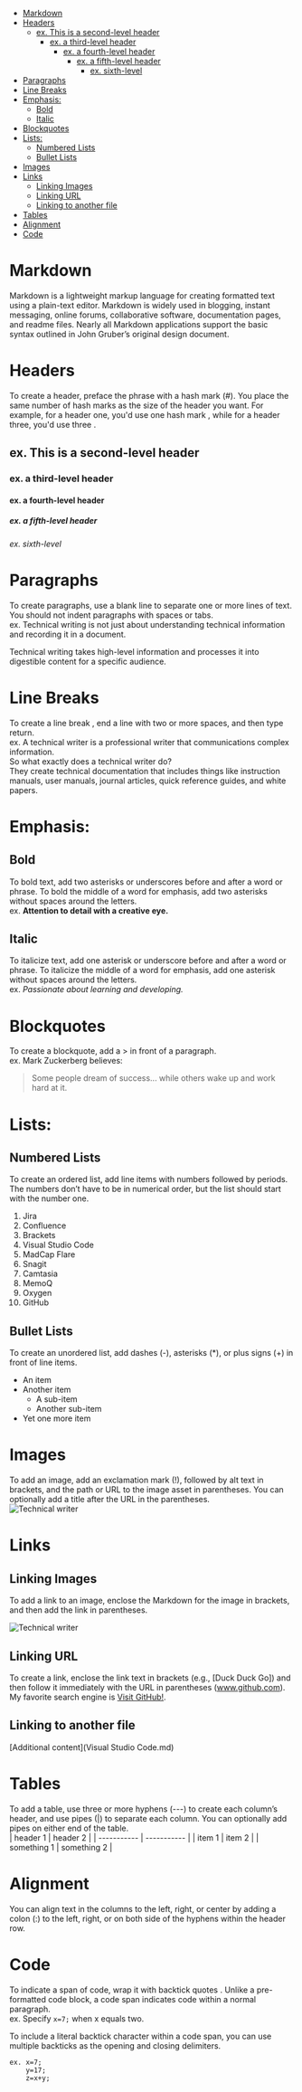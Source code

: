 - [Markdown](#markdown)
- [Headers](#headers)
  - [ex. This is a second-level header](#ex-this-is-a-second-level-header)
    - [ex. a third-level header](#ex-a-third-level-header)
      - [ex. a fourth-level header](#ex-a-fourth-level-header)
        - [ex. a fifth-level header](#ex-a-fifth-level-header)
          - [ex. sixth-level](#ex-sixth-level)
- [Paragraphs](#paragraphs)
- [Line Breaks](#line-breaks)
- [Emphasis:](#emphasis)
  - [Bold](#bold)
  - [Italic](#italic)
- [Blockquotes](#blockquotes)
- [Lists:](#lists)
  - [Numbered Lists](#numbered-lists)
  - [Bullet Lists](#bullet-lists)
- [Images](#images)
- [Links](#links)
  - [Linking Images](#linking-images)
  - [Linking URL](#linking-url)
  - [Linking to another file](#linking-to-another-file)
- [Tables](#tables)
- [Alignment](#alignment)
- [Code](#code)
# Markdown  
Markdown is a lightweight markup language for creating formatted text using a plain-text editor. Markdown is widely used in blogging, instant messaging, online forums, collaborative software, documentation pages, and readme files. Nearly all Markdown applications support the basic syntax outlined in John Gruber’s original design document.

# Headers  
To create a header, preface the phrase with a hash mark (#). You place the same number of hash marks as the size of the header you want. For example, for a header one, you'd use one hash mark , while for a header three, you'd use three . 

## ex. This is a second-level header
### ex. a third-level header
#### ex. a fourth-level header
##### ex. a fifth-level header
###### ex. sixth-level 

# Paragraphs  
To create paragraphs, use a blank line to separate one or more lines of text. You
should not indent paragraphs with spaces or tabs.  
ex. Technical writing is not just about understanding technical information and recording it in a document.  

Technical writing takes high-level information and processes it into digestible content for a specific audience. 

# Line Breaks  
To create a line break , end a line with two or more spaces, and then type
return.  
ex. A technical writer is a professional writer that communications complex information.  
So what exactly does a technical writer do?  
They create technical documentation that includes things like instruction manuals, user manuals, journal articles, quick reference guides, and white papers.

# Emphasis:  
## Bold  
To bold text, add two asterisks or underscores before and after a word or phrase. To
bold the middle of a word for emphasis, add two asterisks without spaces around the
letters.  
ex. **Attention to detail with a creative eye.**

## Italic  
To italicize text, add one asterisk or underscore before and after a word or phrase. To
italicize the middle of a word for emphasis, add one asterisk without spaces around
the letters.  
ex. *Passionate about learning and developing.*

# Blockquotes  
To create a blockquote, add a > in front of a paragraph.  
ex. Mark Zuckerberg believes:
> Some people dream of success... while others wake up and work hard at it.

# Lists:  
## Numbered Lists  
To create an ordered list, add line items with numbers followed by periods. The
numbers don’t have to be in numerical order, but the list should start with the number
one.  
1. Jira
2. Confluence
3. Brackets
4. Visual Studio Code
5. MadCap Flare
6. Snagit
7. Camtasia
8. MemoQ
9. Oxygen
10. GitHub 

## Bullet Lists  
To create an unordered list, add dashes (-), asterisks (*), or plus signs (+) in front of
line items.  
* An item
* Another item
    * A sub-item
    * Another sub-item
* Yet one more item

# Images  
To add an image, add an exclamation mark (!), followed by alt text in brackets, and the path or URL to the image asset in parentheses. You can optionally add a title after the URL in the parentheses.  
![Technical writer](https://res.cloudinary.com/teepublic/image/private/s--0tQw5Of8--/t_Resized%20Artwork/c_crop,x_10,y_10/c_fit,w_470/c_crop,g_north_west,h_626,w_470,x_0,y_0/g_north_west,u_upload:v1462829015:production:blanks:mtl53ofohwq5goqjo9ke,x_-395,y_-325/b_rgb:eeeeee/c_limit,f_jpg,h_630,q_90,w_630/v1541233046/production/designs/3434489_0.jpg)

# Links

## Linking Images  
To add a link to an image, enclose the Markdown for the image in brackets, and then add the link in parentheses.  

![Technical writer](./images/writer.jpg)

## Linking URL
To create a link, enclose the link text in brackets (e.g., [Duck Duck Go]) and then follow it immediately with the URL in parentheses  (www.github.com).
My favorite search engine is [Visit GitHub!](www.github.com).  

## Linking to another file
[Additional content](Visual Studio Code.md)



# Tables  
To add a table, use three or more hyphens (---) to create each column’s header, and use pipes (|) to separate each column. You can optionally add pipes on either end of the table.  
| header 1    | header 2    |
| ----------- | ----------- |
| item 1      | item 2      |
| something 1 | something 2 |

# Alignment  
You can align text in the columns to the left, right, or center by adding a colon (:) to the left, right, or on both side of the hyphens within the header row.

# Code  
To indicate a span of code, wrap it with backtick quotes . Unlike a pre-formatted code block, a code span indicates code within a normal paragraph.  
ex. Specify `x=7;` when x equals two.

To include a literal backtick character within a code span, you can use multiple backticks as the opening and closing delimiters.  
```
ex. x=7;
    y=17;
    z=x+y;
```
